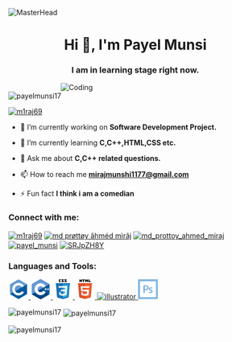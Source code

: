 ![MasterHead](https://repository-images.githubusercontent.com/588181932/e36ec678-7984-4cdd-8e4c-a3932772ff8e)
<h1 align="center">Hi 👋, I'm Payel Munsi</h1>
<h3 align="center">I am in learning stage right now.</h3>
<img align="right" alt="Coding" width="400" src="https://camo.githubusercontent.com/cae12fddd9d6982901d82580bdf321d81fb299141098ca1c2d4891870827bf17/68747470733a2f2f6d69726f2e6d656469756d2e636f6d2f6d61782f313336302f302a37513379765349765f7430696f4a2d5a2e676966">

<p align="left"> <img src="https://komarev.com/ghpvc/?username=payelmunsi17&label=Profile%20views&color=0e75b6&style=flat" alt="payelmunsi17" /> </p>

<p align="left"> <a href="https://twitter.com/m1raj69" target="blank"><img src="https://img.shields.io/twitter/follow/m1raj69?logo=twitter&style=for-the-badge" alt="m1raj69" /></a> </p>

- 🔭 I’m currently working on **Software Development Project.**

- 🌱 I’m currently learning **C,C++,HTML,CSS etc.**

- 💬 Ask me about **C,C++ related questions.**

- 📫 How to reach me **mirajmunshi1177@gmail.com**

- ⚡ Fun fact **I think i am a comedian**

<h3 align="left">Connect with me:</h3>
<p align="left">
<a href="https://twitter.com/m1raj69" target="blank"><img align="center" src="https://raw.githubusercontent.com/rahuldkjain/github-profile-readme-generator/master/src/images/icons/Social/twitter.svg" alt="m1raj69" height="30" width="40" /></a>
<a href="https://fb.com/md prøttøy âhméd mìrãj" target="blank"><img align="center" src="https://raw.githubusercontent.com/rahuldkjain/github-profile-readme-generator/master/src/images/icons/Social/facebook.svg" alt="md prøttøy âhméd mìrãj" height="30" width="40" /></a>
<a href="https://instagram.com/md_prottoy_ahmed_miraj" target="blank"><img align="center" src="https://raw.githubusercontent.com/rahuldkjain/github-profile-readme-generator/master/src/images/icons/Social/instagram.svg" alt="md_prottoy_ahmed_miraj" height="30" width="40" /></a>
<a href="https://www.leetcode.com/payel_munsi" target="blank"><img align="center" src="https://raw.githubusercontent.com/rahuldkjain/github-profile-readme-generator/master/src/images/icons/Social/leet-code.svg" alt="payel_munsi" height="30" width="40" /></a>
<a href="https://discord.gg/SRJpZH8Y" target="blank"><img align="center" src="https://raw.githubusercontent.com/rahuldkjain/github-profile-readme-generator/master/src/images/icons/Social/discord.svg" alt="SRJpZH8Y" height="30" width="40" /></a>
</p>

<h3 align="left">Languages and Tools:</h3>
<p align="left"> <a href="https://www.cprogramming.com/" target="_blank" rel="noreferrer"> <img src="https://raw.githubusercontent.com/devicons/devicon/master/icons/c/c-original.svg" alt="c" width="40" height="40"/> </a> <a href="https://www.w3schools.com/cpp/" target="_blank" rel="noreferrer"> <img src="https://raw.githubusercontent.com/devicons/devicon/master/icons/cplusplus/cplusplus-original.svg" alt="cplusplus" width="40" height="40"/> </a> <a href="https://www.w3schools.com/css/" target="_blank" rel="noreferrer"> <img src="https://raw.githubusercontent.com/devicons/devicon/master/icons/css3/css3-original-wordmark.svg" alt="css3" width="40" height="40"/> </a> <a href="https://www.w3.org/html/" target="_blank" rel="noreferrer"> <img src="https://raw.githubusercontent.com/devicons/devicon/master/icons/html5/html5-original-wordmark.svg" alt="html5" width="40" height="40"/> </a> <a href="https://www.adobe.com/in/products/illustrator.html" target="_blank" rel="noreferrer"> <img src="https://www.vectorlogo.zone/logos/adobe_illustrator/adobe_illustrator-icon.svg" alt="illustrator" width="40" height="40"/> </a> <a href="https://www.photoshop.com/en" target="_blank" rel="noreferrer"> <img src="https://raw.githubusercontent.com/devicons/devicon/master/icons/photoshop/photoshop-line.svg" alt="photoshop" width="40" height="40"/> </a> </p>

<p><img align="left" src="https://github-readme-stats.vercel.app/api/top-langs?username=payelmunsi17&show_icons=true&locale=en&layout=compact" alt="payelmunsi17" /></p>

<p>&nbsp;<img align="center" src="https://github-readme-stats.vercel.app/api?username=payelmunsi17&show_icons=true&locale=en" alt="payelmunsi17" /></p>

<p><img align="center" src="https://github-readme-streak-stats.herokuapp.com/?user=payelmunsi17&" alt="payelmunsi17" /></p>

